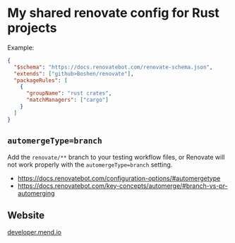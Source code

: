 # My shared renovate config for Rust projects

Example:

```json
{
  "$schema": "https://docs.renovatebot.com/renovate-schema.json",
  "extends": ["github>Boshen/renovate"],
  "packageRules": [
    {
      "groupName": "rust crates",
      "matchManagers": ["cargo"]
    }
  ]
}
```

## `automergeType=branch`

Add the `renovate/**` branch to your testing workflow files, or Renovate will not work properly with the `automergeType=branch` setting.

* https://docs.renovatebot.com/configuration-options/#automergetype
* https://docs.renovatebot.com/key-concepts/automerge/#branch-vs-pr-automerging

## Website

[developer.mend.io](https://developer.mend.io)
